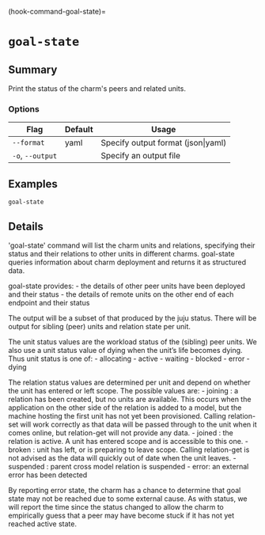 (hook-command-goal-state)=
# `goal-state`

## Summary
Print the status of the charm's peers and related units.

### Options
| Flag | Default | Usage |
| --- | --- | --- |
| `--format` | yaml | Specify output format (json&#x7c;yaml) |
| `-o`, `--output` |  | Specify an output file |

## Examples

    goal-state


## Details

'goal-state' command will list the charm units and relations, specifying their status and
their relations to other units in different charms.
goal-state queries information about charm deployment and returns it as structured data.

goal-state provides:
    - the details of other peer units have been deployed and their status
    - the details of remote units on the other end of each endpoint and their status

The output will be a subset of that produced by the juju status. There will be output
for sibling (peer) units and relation state per unit.

The unit status values are the workload status of the (sibling) peer units. We also use
a unit status value of dying when the unit’s life becomes dying. Thus unit status is one of:
    - allocating
    - active
    - waiting
    - blocked
    - error
    - dying

The relation status values are determined per unit and depend on whether the unit has entered
or left scope. The possible values are:
    - joining : a relation has been created, but no units are available. This occurs when the
      application on the other side of the relation is added to a model, but the machine hosting
      the first unit has not yet been provisioned. Calling relation-set will work correctly as
      that data will be passed through to the unit when it comes online, but relation-get will
      not provide any data.
    - joined : the relation is active. A unit has entered scope and is accessible to this one.
    - broken : unit has left, or is preparing to leave scope. Calling relation-get is not advised
      as the data will quickly out of date when the unit leaves.
    - suspended : parent cross model relation is suspended
    - error: an external error has been detected

By reporting error state, the charm has a chance to determine that goal state may not be reached
due to some external cause. As with status, we will report the time since the status changed to
allow the charm to empirically guess that a peer may have become stuck if it has not yet reached
active state.